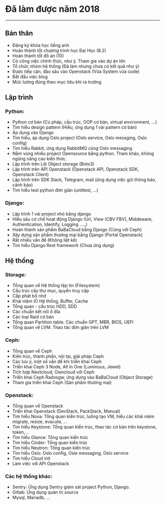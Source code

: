 # Đã làm được năm 2018
---
## Bản thân
- Đăng ký khóa học tiếng anh
- Hoàn thành tốt chương trình học Đại Học (8.2)
- Hoàn thành tốt đồ án (10)
- Có công việc chính thức, như ý. Tham gia vào dự án lớn
- Tổ chức nhóm hệ thống (Đã làm nhưng chưa có kết quả như ý)
- Được tiếp cận, đào sâu vào Openstack (Vừa System vừa code)
- Bắt đầu việc blog
- Mức lương đúng theo mục tiêu khi ra trường

## Lập trình

### Python:
- Python cơ bản (Cú pháp, cấu trúc, OOP cơ bản, virtual environment, …)
- Tìm hiểu design pattern (Hiểu, ứng dụng 1 vài pattern cơ bản)
- Áp dụng vào Django
- Tìm hiểu, áp dụng Oslo project (Oslo service, Oslo messging, Oslo config)
- Tìm hiểu Rabbit, ứng dụng RabbitMQ cùng Oslo messaging
- Nằm vùng nhiều project Opensource bằng python. Tham khảo, không ngừng nâng cao kiến thức.
- Lập trình trên Lib Object storage (Boto3)
- Lập trình trên API Openstack (Openstack API, Openstack SDK, Openstack Client)
- Lập trình trên SDK Slack, Telegram, mail (ứng dụng việc gửi thông báo, cảnh bảo)
- Tìm hiểu test python đơn giản (unittest, ...)

### Django:
- Lập trình 1 vài project nhỏ bằng django
- Hiểu sâu cơ chế hoạt động Django (Url, View (CBV FBV), Middeware, Authentication, Identify, Logging ….,)
- Hoàn thành sản phẩm BaBaCloud bằng Django (Cùng với Ceph)
- Xây dựng sản phẩm thương mại bằng Django (Portal Openstack)
- Rất nhiều vấn đề (Không liệt kê)
- Tìm hiểu Django Rest framework (Chưa ứng dụng)

## Hệ thống
### Storage:
- Tổng quan về Hệ thống tệp tin (Filesystem)
- Cấu trúc cây thư mục, quyền truy cập
- Cấp phát bộ nhớ
- Khái niệm IO Hệ thống, Buffer, Cache
- Tổng quan - cấu trúc HDD, SDD
- Các chuẩn kết nối ổ đĩa
- Các loại Raid cơ bản
- Tổng quan Partition table. Các chuẩn GPT, MBR, BIOS, UEFI
- Tổng quan về LVM. Thao tác đơn giản trên LVM

### Ceph:
- Tổng quan về Ceph
- Kiến trúc, thành phần, nội tại, giải pháp Ceph
- Các lưu ý, một số vấn đề khi triển khai Ceph
- Triển khai Ceph 3 Node, All In One (Luminous, Jewel)
- Tích hợp Nextcloud, Owncloud với Ceph
- Triển khai Ceph Radosgw, ứng dụng vào BaBaCloud (Object Storage)
- Tham gia triển khai Ceph (Sản phẩm thương mại)

### Openstack:
- Tổng quan về Openstack
- Triển khai Openstack (DevStack, PackStack, Manual)
- Tìm hiểu Nova: Tổng quan kiến trúc, luồng tạo VM, hiểu các khái niệm migrate, resize, evacute, …
- Tìm hiểu Keystone: Tổng quan kiến trúc, thao tác cơ bản trên keystone, token, ..
- Tìm hiểu Glance: Tổng quan kiến trúc
- Tìm hiểu Cinder: Tổng quan kiến trúc
- Tìm hiểu Neutron: Tổng quan kiến trúc
- Tìm hiểu Oslo: Oslo config, Osle messaging, Oslo service
- Tìm hiểu Cloud init
- Làm việc với API Openstack

### Các hệ thống khác:
- Sentry: Ứng dụng Sentry giám sát project Python, Django.
- Gitlab: Ứng dụng quản trị source
- Mysql, Mariadb, …


